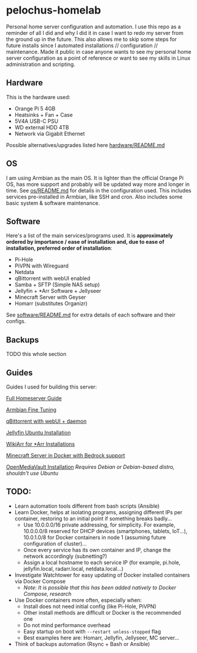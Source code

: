 # pelochus-homelab
Personal home server configuration and automation. I use this repo as a reminder of all I did and why I did it in case I want to redo my server from the ground up in the future. This also allows me to skip some steps for future installs since I automated installations // configuration // maintenance. Made it public in case anyone wants to see my personal home server configuration as a point of reference or want to see my skills in Linux administration and scripting. 

## Hardware
This is the hardware used:
- Orange Pi 5 4GB
- Heatsinks + Fan + Case
- 5V4A USB-C PSU
- WD external HDD 4TB
- Network via Gigabit Ethernet

Possible alternatives/upgrades listed here [hardware/README.md](https://github.com/Pelochus/pelochus-homelab/edit/main/hardware/)

## OS
I am using Armbian as the main OS. It is lighter than the official Orange Pi OS, has more support and probably will be updated way more and longer in time. See [os/README.md](https://github.com/Pelochus/pelochus-homelab/edit/main/os/) for details in the configuration used. This includes services pre-installed in Armbian, like SSH and cron. Also includes some basic system & software maintenance.

## Software
Here's a list of the main services/programs used. It is **approximately ordered by importance / ease of installation and, due to ease of installation, preferred order of installation**:
- Pi-Hole
- PiVPN with Wireguard
- Netdata
- qBittorrent with webUI enabled
- Samba + SFTP (Simple NAS setup)
- Jellyfin + *Arr Software + Jellyseer
- Minecraft Server with Geyser
- Homarr (substitutes Organizr)

See [software/README.md](https://github.com/Pelochus/pelochus-homelab/edit/main/software/) for extra details of each software and their configs.

## Backups
TODO this whole section

## Guides
Guides I used for building this server:

[Full Homeserver Guide](https://github.com/zilexa/Homeserver)

[Armbian Fine Tuning](https://docs.armbian.com/User-Guide_Fine-Tuning/)

[qBittorrent with webUI + daemon](https://github.com/qbittorrent/qBittorrent/wiki/Running-qBittorrent-without-X-server-(WebUI-only,-systemd-service-set-up,-Ubuntu-15.04-or-newer))

[Jellyfin Ubuntu Installation](https://jellyfin.org/docs/general/installation/linux/#ubuntu-repository)

[WikiArr for *Arr Installations](https://wiki.servarr.com/)

[Minecraft Server in Docker with Bedrock support](https://jamesachambers.com/minecraft-java-bedrock-server-together-geyser-floodgate/)

[OpenMediaVault Installation](https://docs.openmediavault.org/en/latest/installation/on_debian.html)
*Requires Debian or Debian-based distro, shouldn't use Ubuntu*

## TODO:
- Learn automation tools different from bash scripts (Ansible)
- Learn Docker, helps at isolating programs, assigning different IPs per container, restoring to an initial point if something breaks badly...
  - Use 10.0.0.0/16 private addressing, for simplicity. For example, 10.0.0.0/8 reserved for DHCP devices (smartphones, tablets, IoT...), 10.0.1.0/8 for Docker containers in node 1 (assuming future configuration of cluster)...
  - Once every service has its own container and IP, change the network accordingly (subnetting?)
  - Assign a local hostname to each service IP (for example, pi.hole, jellyfin.local, radarr.local, netdata.local...)
- Investigate Watchtower for easy updating of Docker installed containers via Docker Compose
  - _Note: It is possible that this has been added natively to Docker Compose, research_
- Use Docker containers more often, especially when:
    - Install does not need initial config (like Pi-Hole, PiVPN)
    - Other install methods are difficult or Docker is the recommended one
    - Do not mind performance overhead
    - Easy startup on boot with ```--restart unless-stopped``` flag
    - Best examples here are: Homarr, Jellyfin, Jellyseer, MC server...
- Think of backups automation (Rsync + Bash or Ansible)
